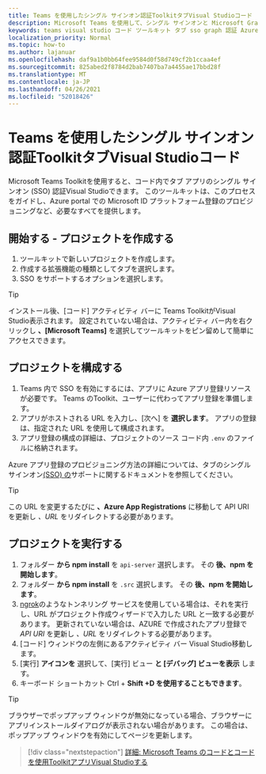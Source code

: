 ```yaml
---
title: Teams を使用したシングル サインオン認証ToolkitタブVisual Studioコード
description: Microsoft Teams を使用して、シングル サインオンと Microsoft Graph 呼び出しをサポートするタブVisual Studioコード内で直接Toolkit
keywords: teams visual studio コード ツールキット タブ sso graph 認証 Azure IDENTITY プラットフォーム
localization_priority: Normal
ms.topic: how-to
ms.author: lajanuar
ms.openlocfilehash: daf9a1b0bb64fee9584d0f58d749cf2b1ccaa4ef
ms.sourcegitcommit: 825abed2f8784d2bab7407ba7a4455ae17bbd28f
ms.translationtype: MT
ms.contentlocale: ja-JP
ms.lasthandoff: 04/26/2021
ms.locfileid: "52018426"
---
```

# <a name="single-sign-on-authentication-with-teams-toolkit-and-visual-studio-code-for-tabs"></a>Teams を使用したシングル サインオン認証ToolkitタブVisual Studioコード

Microsoft Teams Toolkitを使用すると、コード内でタブ アプリのシングル サインオン (SSO) 認証Visual Studioできます。 このツールキットは、このプロセスをガイドし、Azure portal での Microsoft ID プラットフォーム登録のプロビジョニングなど、必要なすべてを提供します。

## <a name="get-started--create-a-project"></a>開始する - プロジェクトを作成する

1. ツールキットで新しいプロジェクトを作成します。
1. 作成する拡張機能の種類としてタブを選択します。
1. SSO をサポートするオプションを選択します。

> [!TIP]
> インストール後、[コード] アクティビティ バーに Teams ToolkitがVisual Studio表示されます。 設定されていない場合は、アクティビティ バー内を右クリックし **、[Microsoft Teams]** を選択してツールキットをピン留めして簡単にアクセスできます。

## <a name="configure-your-project"></a>プロジェクトを構成する

1. Teams 内で SSO を有効にするには、アプリに Azure アプリ登録リソースが必要です。 Teams のToolkit、ユーザーに代わってアプリ登録を準備します。
1. アプリがホストされる URL を入力し、[次へ] を **選択します**。 アプリの登録は、指定された URL を使用して構成されます。
1. アプリ登録の構成の詳細は、プロジェクトのソース コード内 `.env` のファイルに格納されます。

Azure アプリ登録のプロビジョニング方法の詳細については、タブのシングル サインオン[(SSO) の](../tabs/how-to/authentication/auth-aad-sso.md)サポートに関するドキュメントを参照してください。 

> [!TIP]
> この URL を変更するたびに **、Azure App Registrations** に移動して API URI を更新し *、URL* をリダイレクトする必要があります。

## <a name="run-your-project"></a>プロジェクトを実行する

1. フォルダー **から npm install** を `api-server` 選択します。 その **後、npm を開始します**。
1. フォルダー **から npm install** を `.src` 選択します。 その **後、npm を開始します**。
1. [ngrok](https://ngrok.com/)のようなトンネリング サービスを使用している場合は、それを実行し、URL がプロジェクト作成ウィザードで入力した URL と一致する必要があります。 更新されていない場合は、AZURE で作成されたアプリ登録で _API URI_ を更新し _、URL_ をリダイレクトする必要があります。
1. [コード] ウィンドウの左側にあるアクティビティ バー Visual Studio移動します。
1. [実行] **アイコンを** 選択して、[実行] ビュー **と [デバッグ] ビューを表示** します。
1. キーボード ショートカット Ctrl + **Shift +D を使用することもできます**。

> [!TIP]
> ブラウザーでポップアップ ウィンドウが無効になっている場合、ブラウザーにアプリインストールダイアログが表示されない場合があります。 この場合は、ポップアップ ウィンドウを有効にしてページを更新します。

> [!div class="nextstepaction"]
> [詳細: Microsoft Teams のコードとコードを使用ToolkitアプリVisual Studioする](visual-studio-code-overview.md)
